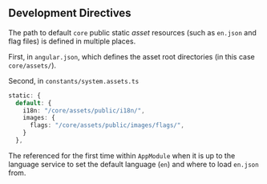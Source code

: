 ## Development Directives ##

The path to default `core` public static *asset* resources (such as `en.json` and flag files)
is defined in multiple places. 

First, in `angular.json`, which defines the asset root directories 
(in this case `core/assets/`).

Second, in `constants/system.assets.ts` 

```ts
static: {
  default: {
    i18n: "/core/assets/public/i18n/",
    images: {
      flags: "/core/assets/public/images/flags/",
    }
  },
```

The referenced for the first time within `AppModule` when it is up to the language service
to set the default language (`en`) and where to load `en.json` from.
